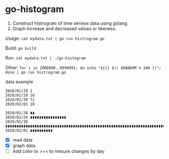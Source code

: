 # go-histogram

1. Construct histrogram of time seriese data using golang.
1. Graph increase and decreased values or likeness.

Usage: `cat mydata.txt | go run histrogram.go`

Build: `go build`

Run: `cat mydata.txt | ./go-histogram`

Other: `for i in {000000..999999}; do echo "${i} $(( $RANDOM % 240 ))"; done | go run histrogram.go`

data example

```data
2020/01/28 2
2020/01/29 16
2020/01/30 72
2020/02/01 10
```

```data
2020/01/28 ∎∎
2020/01/29 ∎∎∎∎∎∎∎∎∎∎∎∎∎∎∎∎
2020/01/30 ∎∎∎∎∎∎∎∎∎∎∎∎∎∎∎∎∎∎∎∎∎∎∎∎∎∎∎∎∎∎∎∎∎∎∎∎∎∎∎∎∎∎∎∎∎∎∎∎∎∎∎∎∎∎∎∎∎∎∎∎∎∎∎∎∎∎∎∎∎∎∎∎
2020/02/01 ∎∎∎∎∎∎∎∎∎∎
```

- [x] read data
- [x] graph data
- [ ] Add color to >=< to mesure changes by day
